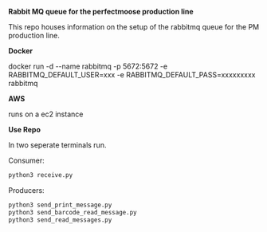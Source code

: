 **Rabbit MQ queue for the perfectmoose production line**

This repo houses information on the setup of the rabbitmq queue for the PM production line.

**Docker**

docker run -d --name rabbitmq -p 5672:5672 -e RABBITMQ_DEFAULT_USER=xxx -e RABBITMQ_DEFAULT_PASS=xxxxxxxxx rabbitmq

**AWS**

runs on a ec2 instance


**Use Repo**

In two seperate terminals run.


Consumer:
```bash
python3 receive.py
```

Producers:
```bash
python3 send_print_message.py
python3 send_barcode_read_message.py
python3 send_read_messages.py
```

